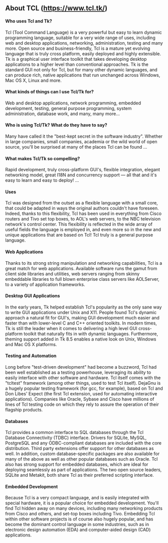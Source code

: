 ## About TCL (https://www.tcl.tk/)
#### Who uses Tcl and Tk?
Tcl (Tool Command Language) is a very powerful but easy to learn dynamic programming language, suitable for a very wide range of uses, including web and desktop applications, networking, administration, testing and many more. Open source and business-friendly, Tcl is a mature yet evolving language that is truly cross platform, easily deployed and highly extensible.
Tk is a graphical user interface toolkit that takes developing desktop applications to a higher level than conventional approaches. Tk is the standard GUI not only for Tcl, but for many other dynamic languages, and can produce rich, native applications that run unchanged across Windows, Mac OS X, Linux and more.

#### What kinds of things can I use Tcl/Tk for?
Web and desktop applications, network programming, embedded development, testing, general purpose programming, system administration, database work, and many, many more...

#### Who is using Tcl/Tk? What do they have to say?
Many have called it the "best-kept secret in the software industry". Whether in large companies, small companies, academia or the wild world of open source, you'll be surprised at many of the places Tcl can be found ...

#### What makes Tcl/Tk so compelling?
Rapid development, truly cross-platform GUI's, flexible integration, elegant networking model, great I18N and concurrency support — all that and it's easy to learn and easy to deploy! ...

#### Uses
Tcl was designed from the outset as a flexible language with a small core, that could be adapted in ways the original authors couldn't have foreseen. Indeed, thanks to this flexibility, Tcl has been used in everything from Cisco routers and Tivo set top boxes, to AOL's web servers, to the NBC television network's control center. 
This flexibility is reflected in the wide array of useful fields the language is employed in, and even more so in the new and unique applications that are based on Tcl!
Tcl truly is a general purpose language.

#### Web Applications
Thanks to its strong string manipulation and networking capabilities, Tcl is a great match for web applications. Available software runs the gamut from client side libraries and utilities, web servers ranging from skinny embeddable libraries to full blown enterprise class servers like AOLServer, to a variety of application frameworks.

#### Desktop GUI Applications
In the early years, Tk helped establish Tcl's popularity as the only sane way to write GUI applications under Unix and X11. People found Tcl's dynamic approach a natural fit for GUI's, making GUI development much easier and faster than with lower-level C and C++ oriented toolkits.
In modern times, Tk is still the leader when it comes to delivering a high level GUI cross-platform toolkit that naturally fits in with dynamic languages. Furthermore, theming support added in Tk 8.5 enables a native look on Unix, Windows and Mac OS X platforms.

#### Testing and Automation
Long before "test-driven development" had become a buzzword, Tcl had been well established as a testing powerhouse, leveraging its ability to easily interface with other software and hardware.
Tcl itself comes with the "tcltest" framework (among other things, used to test Tcl itself). DejaGnu is a hugely popular testing framework (for gcc, for example), based on Tcl and Don Libes' Expect (the first Tcl extension, used for automating interactive applications). Companies like Oracle, Sybase and Cisco have millions of lines of Tcl testing code on which they rely to assure the operation of their flagship products.

#### Databases
Tcl provides a common interface to SQL databases through the Tcl Database Connectivity (TDBC) interface. Drivers for SQLite, MySQL, PostgreSQL and any ODBC-compliant databases are included with the core distribution. Third party extensions offer support for other databases as well. In addition, custom database-specific packages are also available for many of the above as well as other popular databases such as Oracle.
Tcl also has strong support for embedded databases, which are ideal for deploying seamlessly as part of applications. The two open source leaders, SQLite and Metakit, both share Tcl as their preferred scripting interface.

#### Embedded Development
Because Tcl is a very compact language, and is easily integrated with special hardware, it is a popular choice for embedded development. You'll find Tcl hidden away on many devices, including many networking products from Cisco and others, and set-top boxes including Tivo. Embedding Tcl within other software projects is of course also hugely popular, and has become the dominant control language in some industries, such as in electronic design automation (EDA) and computer-aided design (CAD) applications.
